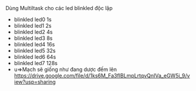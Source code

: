 ## 
Dùng Multiltask cho các led blinkled độc lập
-  blinkled led0 1s
-  blinkled led1 2s
-  blinkled led2 4s
-  blinkled led3 8s
-  blinkled led4 16s
-  blinkled led5 32s
-  blinkled led6 64s
-  blinkled led7 128s
-  u=>Mạch sẽ giống như đang dược đếm lên
  https://drive.google.com/file/d/1ks6M_Fa3fIBLmpLrtqvQnIVa_eGW5i_9/view?usp=sharing